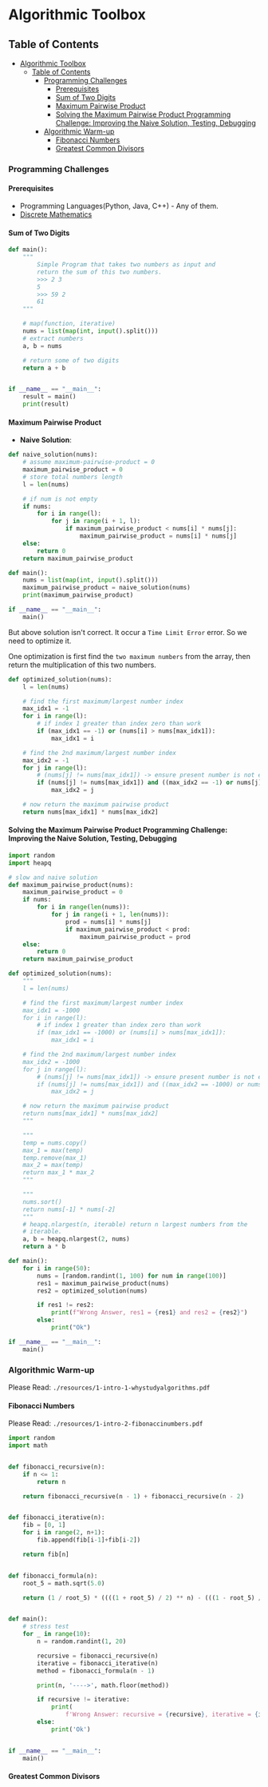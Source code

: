 # Algorithmic Toolbox

## Table of Contents

- [Algorithmic Toolbox](#algorithmic-toolbox)
  - [Table of Contents](#table-of-contents)
    - [Programming Challenges](#programming-challenges)
      - [Prerequisites](#prerequisites)
      - [Sum of Two Digits](#sum-of-two-digits)
      - [Maximum Pairwise Product](#maximum-pairwise-product)
      - [Solving the Maximum Pairwise Product Programming Challenge: Improving the Naive Solution, Testing, Debugging](#solving-the-maximum-pairwise-product-programming-challenge-improving-the-naive-solution-testing-debugging)
    - [Algorithmic Warm-up](#algorithmic-warm-up)
      - [Fibonacci Numbers](#fibonacci-numbers)
      - [Greatest Common Divisors](#greatest-common-divisors)

### Programming Challenges

#### Prerequisites

- Programming Languages(Python, Java, C++) - Any of them.
- [Discrete Mathematics](https://www.coursera.org/learn/what-is-a-proof?specialization=discrete-mathematics)

#### Sum of Two Digits

```py
def main():
    """
        Simple Program that takes two numbers as input and
        return the sum of this two numbers.
        >>> 2 3
        5
        >>> 59 2
        61
    """

    # map(function, iterative)
    nums = list(map(int, input().split()))
    # extract numbers
    a, b = nums

    # return some of two digits
    return a + b


if __name__ == "__main__":
    result = main()
    print(result)
```

#### Maximum Pairwise Product

- **Naive Solution**:

```py
def naive_solution(nums):
    # assume maximum-pairwise-product = 0
    maximum_pairwise_product = 0
    # store total numbers length
    l = len(nums)

    # if num is not empty
    if nums:
        for i in range(l):
            for j in range(i + 1, l):
                if maximum_pairwise_product < nums[i] * nums[j]:
                    maximum_pairwise_product = nums[i] * nums[j]
    else:
        return 0
    return maximum_pairwise_product

def main():
    nums = list(map(int, input().split()))
    maximum_pairwise_product = naive_solution(nums)
    print(maximum_pairwise_product)

if __name__ == "__main__":
    main()
```

But above solution isn't correct. It occur a `Time Limit Error` error. So we need to optimize it.

One optimization is first find the `two maximum numbers` from the array, then return the multiplication of this two numbers.

```py
def optimized_solution(nums):
    l = len(nums)

    # find the first maximum/largest number index
    max_idx1 = -1
    for i in range(l):
        # if index 1 greater than index zero than work
        if (max_idx1 == -1) or (nums[i] > nums[max_idx1]):
            max_idx1 = i

    # find the 2nd maximum/largest number index
    max_idx2 = -1
    for j in range(l):
        # (nums[j] != nums[max_idx1]) -> ensure present number is not equal to past number
        if (nums[j] != nums[max_idx1]) and ((max_idx2 == -1) or nums[j] > nums[max_idx2]):
            max_idx2 = j

    # now return the maximum pairwise product
    return nums[max_idx1] * nums[max_idx2]
```

#### Solving the Maximum Pairwise Product Programming Challenge: Improving the Naive Solution, Testing, Debugging

```py
import random
import heapq

# slow and naive solution
def maximum_pairwise_product(nums):
    maximum_pairwise_product = 0
    if nums:
        for i in range(len(nums)):
            for j in range(i + 1, len(nums)):
                prod = nums[i] * nums[j]
                if maximum_pairwise_product < prod:
                    maximum_pairwise_product = prod 
    else:
        return 0
    return maximum_pairwise_product

def optimized_solution(nums):
    """
    l = len(nums)

    # find the first maximum/largest number index
    max_idx1 = -1000
    for i in range(l):
        # if index 1 greater than index zero than work
        if (max_idx1 == -1000) or (nums[i] > nums[max_idx1]):
            max_idx1 = i

    # find the 2nd maximum/largest number index
    max_idx2 = -1000
    for j in range(l):
        # (nums[j] != nums[max_idx1]) -> ensure present number is not equal to past number
        if (nums[j] != nums[max_idx1]) and ((max_idx2 == -1000) or nums[j] > nums[max_idx2]):
            max_idx2 = j

    # now return the maximum pairwise product
    return nums[max_idx1] * nums[max_idx2]
    """

    """
    temp = nums.copy()
    max_1 = max(temp)
    temp.remove(max_1)
    max_2 = max(temp)
    return max_1 * max_2
    """

    """
    nums.sort()
    return nums[-1] * nums[-2]
    """
    # heapq.nlargest(n, iterable) return n largest numbers from the
    # iterable.
    a, b = heapq.nlargest(2, nums)
    return a * b

def main():
    for i in range(50):
        nums = [random.randint(1, 100) for num in range(100)]
        res1 = maximum_pairwise_product(nums)
        res2 = optimized_solution(nums)

        if res1 != res2:
            print(f"Wrong Answer, res1 = {res1} and res2 = {res2}")
        else:
            print("Ok")

if __name__ == "__main__":
    main()
```

### Algorithmic Warm-up

Please Read: `./resources/1-intro-1-whystudyalgorithms.pdf`

#### Fibonacci Numbers

Please Read: `./resources/1-intro-2-fibonaccinumbers.pdf`

```py
import random
import math


def fibonacci_recursive(n):
    if n <= 1:
        return n

    return fibonacci_recursive(n - 1) + fibonacci_recursive(n - 2)


def fibonacci_iterative(n):
    fib = [0, 1]
    for i in range(2, n+1):
        fib.append(fib[i-1]+fib[i-2])

    return fib[n]


def fibonacci_formula(n):
    root_5 = math.sqrt(5.0)

    return (1 / root_5) * ((((1 + root_5) / 2) ** n) - (((1 - root_5) / 2) ** n))


def main():
    # stress test
    for _ in range(10):
        n = random.randint(1, 20)

        recursive = fibonacci_recursive(n)
        iterative = fibonacci_iterative(n)
        method = fibonacci_formula(n - 1)

        print(n, '---->', math.floor(method))

        if recursive != iterative:
            print(
                f'Wrong Answer: recursive = {recursive}, iterative = {iterative}.')
        else:
            print('Ok')


if __name__ == "__main__":
    main()

```

#### Greatest Common Divisors